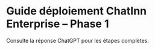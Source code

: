 # Guide déploiement ChatInn Enterprise – Phase 1
Consulte la réponse ChatGPT pour les étapes complètes.
